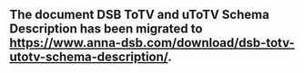 ## The document DSB ToTV and uToTV Schema Description has been migrated to https://www.anna-dsb.com/download/dsb-totv-utotv-schema-description/. 
